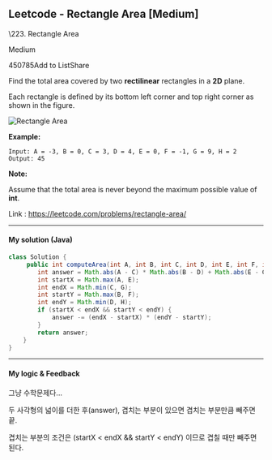 ## Leetcode - Rectangle Area [Medium]

\223. Rectangle Area

Medium

450785Add to ListShare

Find the total area covered by two **rectilinear** rectangles in a **2D** plane.

Each rectangle is defined by its bottom left corner and top right corner as shown in the figure.

![Rectangle Area](https://assets.leetcode.com/uploads/2018/10/22/rectangle_area.png)

**Example:**

```
Input: A = -3, B = 0, C = 3, D = 4, E = 0, F = -1, G = 9, H = 2
Output: 45
```

**Note:**

Assume that the total area is never beyond the maximum possible value of **int**.



Link : https://leetcode.com/problems/rectangle-area/

---



#### My solution (Java)

```java
class Solution {
     public int computeArea(int A, int B, int C, int D, int E, int F, int G, int H) {
        int answer = Math.abs(A - C) * Math.abs(B - D) + Math.abs(E - G) * Math.abs(F - H);
        int startX = Math.max(A, E);
        int endX = Math.min(C, G);
        int startY = Math.max(B, F);
        int endY = Math.min(D, H);
        if (startX < endX && startY < endY) {
            answer -= (endX - startX) * (endY - startY);
        }
        return answer;
    }
}
```

---



#### My logic & Feedback

그냥 수학문제다...

두 사각형의 넓이를 더한 후(answer), 겹치는 부분이 있으면 겹치는 부분만큼 빼주면 끝.

겹치는 부분의 조건은 (startX < endX && startY < endY) 이므로 겹칠 때만 빼주면 된다.